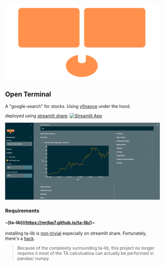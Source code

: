 ![Open Terminal Logo](asset/ot_logo.png)
## Open Terminal
A "google-search" for stocks. Using [yfinance](https://github.com/ranaroussi/yfinance) under the hood.

deployed using [streamlit share](https://www.streamlit.io/sharing): [![Streamlit App](https://static.streamlit.io/badges/streamlit_badge_black_white.svg)](https://share.streamlit.io/ohjho/open_terminal)

[![Open Terminal Screenshoot](asset/ot_screenshot.png)](https://share.streamlit.io/ohjho/open_terminal)

### Requirements

#### ~[ta-lib]((https://mrjbq7.github.io/ta-lib/)~
installing ta-lib is [non-trivial](https://github.com/mrjbq7/ta-lib/issues/127) especially on streamlit share. Fortunately, there's a [hack](https://github.com/mrjbq7/ta-lib/issues/127).

> Because of the complexity surrounding ta-lib, this project no longer requires it
> most of the TA calculuatioa can actually be performed in pandas/ numpy
